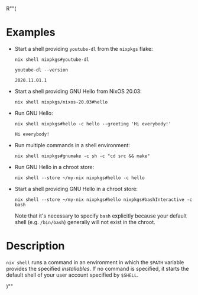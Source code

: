 R""(

# Examples

* Start a shell providing `youtube-dl` from the `nixpkgs` flake:

  ```console
  nix shell nixpkgs#youtube-dl
  ```

  ```shell
  youtube-dl --version
  ```

      2020.11.01.1

* Start a shell providing GNU Hello from NixOS 20.03:

  ```console
  nix shell nixpkgs/nixos-20.03#hello
  ```

* Run GNU Hello:

  ```console
  nix shell nixpkgs#hello -c hello --greeting 'Hi everybody!'
  ```

      Hi everybody!

* Run multiple commands in a shell environment:

  ```console
  nix shell nixpkgs#gnumake -c sh -c "cd src && make"
  ```

* Run GNU Hello in a chroot store:

  ```console
  nix shell --store ~/my-nix nixpkgs#hello -c hello
  ```

* Start a shell providing GNU Hello in a chroot store:

  ```console
  nix shell --store ~/my-nix nixpkgs#hello nixpkgs#bashInteractive -c bash
  ```

  Note that it's necessary to specify `bash` explicitly because your
  default shell (e.g. `/bin/bash`) generally will not exist in the
  chroot.

# Description

`nix shell` runs a command in an environment in which the `$PATH` variable
provides the specified *installables*. If no command is specified, it starts the
default shell of your user account specified by `$SHELL`.

)""
